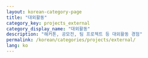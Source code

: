 ```yaml
---
layout: korean-category-page
title: "대외활동"
category_key: projects_external
category_display_name: "대외활동"
description: "해커톤, 공모전, 팀 프로젝트 등 대외활동 경험"
permalink: /korean/categories/projects/external/
lang: ko
---
```


<!-- 카테고리 페이지 콘텐츠는 레이아웃에서 자동 생성됩니다 -->